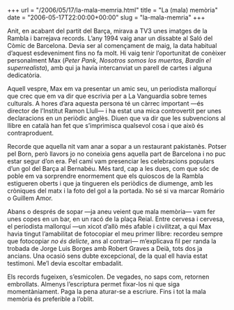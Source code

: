 +++
url = "/2006/05/17/la-mala-memria.html"
title = "La (mala) memòria"
date = "2006-05-17T22:00:00+00:00"
slug = "la-mala-memria"
+++

Anit, en acabant del partit del Barça, mirava a TV3 unes imatges de la Rambla i barrejava records. L’any 1994 vaig anar un dissabte al Saló del Còmic de Barcelona. Devia ser al començament de maig, la data habitual d’aquest esdeveniment fins no fa molt. Hi vaig tenir l’oportunitat de conèixer personalment Max (*Peter Pank*, *Nosotros somos los muertos,* *Bardín el superrealista*), amb qui ja havia intercanviat un parell de cartes i alguna dedicatòria.

Aquell vespre, Max em va presentar un amic seu, un periodista mallorquí que crec que em va dir que escrivia per a La Vanguardia sobre temes culturals. A hores d’ara aquesta persona té un càrrec important —és director de l’Institut Ramon Llull— i ha estat una mica controvertit per unes declaracions en un periòdic anglès. Diuen que va dir que les subvencions al llibre en català han fet que s’imprimisca qualsevol cosa i que això és contraproduent.

Recorde que aquella nit vam anar a sopar a un restaurant pakistanès. Potser pel Born, però llavors jo no coneixia gens aquella part de Barcelona i no puc estar segur d’on era. Pel camí vam presenciar les celebracions populars d’un gol del Barça al Bernabéu. Més tard, cap a les dues, com que sóc de poble em va sorprendre enormement que els quioscos de la Rambla estigueren oberts i que ja tingueren els periòdics de diumenge, amb les cròniques del matx i la foto del gol a la portada. No sé si va marcar Romário o Guillem Amor.

Abans o després de sopar —ja aneu veient que mala memòria— vam fer unes copes en un bar, en un racó de la plaça Reial. Entre cervesa i cervesa, el periodista mallorquí —un xicot d’allò més afable i civilitzat, a qui Max havia tingut l’amabilitat de fotocopiar el meu primer llibre: recordeu sempre que fotocopiar *no és delicte*, ans al contrari— m’explicava fil per randa la trobada de Jorge Luis Borges amb Robert Graves a Deià, tots dos ja ancians. Una ocasió sens dubte excepcional, de la qual ell havia estat testimoni. Me’l devia escoltar embadalit.

Els records fugeixen, s’esmicolen. De vegades, no saps com, retornen embrollats. Almenys l’escriptura permet fixar-los ni que siga momentàniament. Paga la pena aturar-se a escriure. Fins i tot la mala memòria és preferible a l’oblit.

